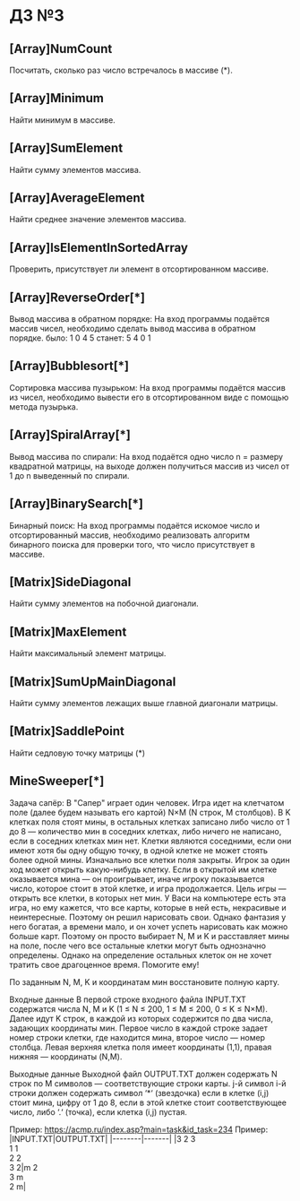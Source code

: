 # ДЗ №3
## [Array]NumCount
Посчитать, сколько раз число встречалось в массиве (*).
## [Array]Minimum
Найти минимум в массиве.
## [Array]SumElement
Найти сумму элементов массива.
## [Array]AverageElement
Найти среднее значение элементов массива.
## [Array]IsElementInSortedArray
Проверить, присутствует ли элемент в отсортированном массиве.
## [Array]ReverseOrder[*]
Вывод массива в обратном порядке:
На вход программы подаётся массив чисел, необходимо сделать вывод массива в обратном порядке.
было: 1 0 4 5
станет: 5 4 0 1
## [Array]Bubblesort[*]
Сортировка массива пузырьком:
На вход программы подаётся массив из чисел, необходимо вывести его в отсортированном виде с помощью метода пузырька.
## [Array]SpiralArray[*]
Вывод массива по спирали:
На вход подаётся одно число n = размеру квадратной матрицы, на выходе должен получиться массив из чисел 
от 1 до n выведенный по спирали.
## [Array]BinarySearch[*]
Бинарный поиск:
На вход программы подаётся искомое число и отсортированный массив,
необходимо реализовать алгоритм бинарного поиска для проверки того, что число присутствует в массиве.


## [Matrix]SideDiagonal
Найти сумму элементов на побочной диагонали.
## [Matrix]MaxElement
Найти максимальный элемент матрицы.
## [Matrix]SumUpMainDiagonal
Найти сумму элементов лежащих выше главной диагонали матрицы.
## [Matrix]SaddlePoint
Найти седловую точку матрицы (*)


## MineSweeper[*]
Задача сапёр:
В "Сапер" играет один человек. Игра идет на клетчатом поле (далее будем называть его картой) N×M
(N строк, M столбцов). В K клетках поля стоят мины, в остальных клетках записано либо число от 1 до 8 
— количество мин в соседних клетках, либо ничего не написано, если в соседних клетках мин нет. 
Клетки являются соседними, если они имеют хотя бы одну общую точку, в одной клетке не может стоять более одной мины. 
Изначально все клетки поля закрыты. Игрок за один ход может открыть какую-нибудь клетку. 
Если в открытой им клетке оказывается мина — он проигрывает, иначе игроку показывается число, которое стоит в этой клетке,
и игра продолжается. Цель игры — открыть все клетки, в которых нет мин. У Васи на компьютере есть эта игра, но ему кажется,
что все карты, которые в ней есть, некрасивые и неинтересные. Поэтому он решил нарисовать свои. 
Однако фантазия у него богатая, а времени мало, и он хочет успеть нарисовать как можно больше карт. 
Поэтому он просто выбирает N, M и K и расставляет мины на поле, после чего все остальные клетки могут быть 
однозначно определены. Однако на определение остальных клеток он не хочет тратить свое драгоценное время. Помогите ему!

По заданным N, M, K и координатам мин восстановите полную карту.

Входные данные
В первой строке входного файла INPUT.TXT содержатся числа N, M и K (1 ≤ N ≤ 200, 1 ≤ M ≤ 200, 0 ≤ K ≤ N×M). 
Далее идут K строк, в каждой из которых содержится по два числа, задающих координаты мин. 
Первое число в каждой строке задает номер строки клетки, где находится мина, второе число — номер столбца. 
Левая верхняя клетка поля имеет координаты (1,1), правая нижняя — координаты (N,M).

Выходные данные
Выходной файл OUTPUT.TXT должен содержать N строк по M символов — соответствующие строки карты. 
j-й символ i-й строки должен содержать символ ‘*‘ (звездочка) если в клетке (i,j) стоит мина, цифру от 1 до 8, 
если в этой клетке стоит соответствующее число, либо ‘.‘ (точка), если клетка (i,j) пустая.

Пример:
https://acmp.ru/index.asp?main=task&id_task=234
Пример:
|INPUT.TXT|OUTPUT.TXT|
|--------|-------|
|3 2 3<br />1 1<br />2 2<br />3 2|m 2 <br /> 3 m <br />2 m|



